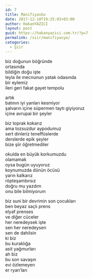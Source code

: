 ```yaml
---
id: 7
title: Manifiyasko
date: 2017-12-10T19:25:03+03:00
author: HakanYAZICI
layout: post
guid: https://hakanyazici.com.tr/?p=7
permalink: /siir/manifiyasyo/
categories:
  - Şiir
---
```

biz doğunun böğründe  
ortasında  
bildiğin doğu işte  
leyla ile mecnunun yatak odasında  
bir eylemiz  
ileri geri fakat gayet tempolu

artık  
batının iyi yanları kesmiyor  
şalvarın içine süpermen taytı giyiyoruz  
içine avrupai bir şeyler

biz toprak kokarız  
ama tozsuzdur aypodumuz  
sert dinleriz teneffüslerde  
derslerde epik şeyler  
bize şiir öğretmediler

okulda en büyük korkumuzdu  
olamamak  
oysa bugün uyuyoruz  
koynumuzda dünün öcüsü  
yarın kalkarız  
röpteşambırsız  
doğru mu yazdım  
onu bile bilmiyorum

biz suni bir devrimin son çocukları  
ben beyaz saçlı prens  
elyaf prenses  
ve diğer cüceler  
her neredeysek işte  
sen her neredeysen  
sen de dahilsin  
ki biz  
bu kuraklığa  
asit yağmurları  
ah biz  
bu son savaşın  
evi özlemeyen  
er ryan&#8217;ları
